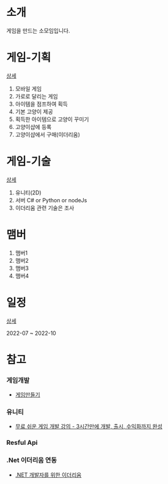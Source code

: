 # 소개
게임을 만드는 소모임입니다.

# 게임-기획 
[상세](https://github.com/justsoo/run-earn/blob/main/docs/%EA%B2%8C%EC%9E%84-%EA%B8%B0%ED%9A%8D.md)
1. 모바일 게임
2. 가로로 달리는 게임
3. 아이템을 점프하여 획득
4. 기본 고양이 제공
5. 획득한 아이템으로 고양이 꾸미기
6. 고양이샵에 등록
7. 고양이샵에서 구매(이더리움)

# 게임-기술 
[상세](https://github.com/justsoo/run-earn/blob/main/docs/%EA%B2%8C%EC%9E%84-%EA%B8%B0%ED%9A%8D.md)
1. 유니티(2D)
2. 서버 C# or Python or nodeJs
3. 이더리움 관련 기술은 조사

# 맴버
1. 맴버1
2. 맴버2
3. 맴버3
4. 맴버4

# 일정 
[상세](https://github.com/justsoo/run-earn/blob/main/docs/%EC%9D%BC%EC%A0%95.md)

2022-07 ~ 2022-10


# 참고
### 게임개발
  - [게임만들기](https://bridgegames.tistory.com/37)
### 유니티
  - [무료 쉬운 게임 개발 강의 - 3시간만에 개발, 출시, 수익화까지 완성](https://www.youtube.com/watch?v=EqoU1PodQQ4)
### Resful Api
### .Net 이더리움 연동
  - [.NET 개발자를 위한 이더리움](https://ethereum.org/ko/dot-net/)



